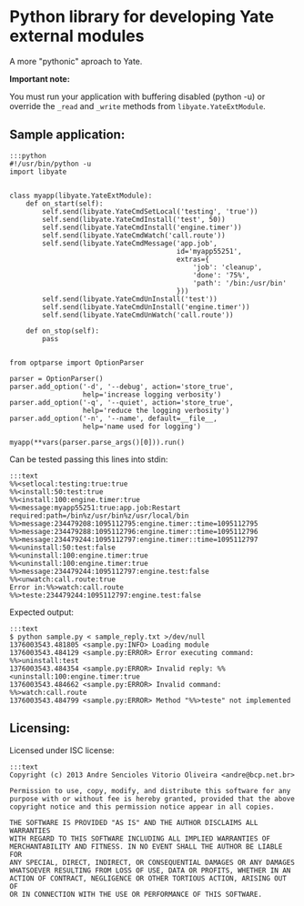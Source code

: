 # Python library for developing Yate external modules
A more "pythonic" aproach to Yate.

**Important note:**

You must run your application with buffering disabled (python -u) or override
the `_read` and `_write` methods from `libyate.YateExtModule`.

## Sample application:

    :::python
    #!/usr/bin/python -u
    import libyate


    class myapp(libyate.YateExtModule):
        def on_start(self):
            self.send(libyate.YateCmdSetLocal('testing', 'true'))
            self.send(libyate.YateCmdInstall('test', 50))
            self.send(libyate.YateCmdInstall('engine.timer'))
            self.send(libyate.YateCmdWatch('call.route'))
            self.send(libyate.YateCmdMessage('app.job',
                                             id='myapp55251',
                                             extras={
                                                 'job': 'cleanup',
                                                 'done': '75%',
                                                 'path': '/bin:/usr/bin'
                                             }))
            self.send(libyate.YateCmdUnInstall('test'))
            self.send(libyate.YateCmdUnInstall('engine.timer'))
            self.send(libyate.YateCmdUnWatch('call.route'))

        def on_stop(self):
            pass


    from optparse import OptionParser

    parser = OptionParser()
    parser.add_option('-d', '--debug', action='store_true',
                      help='increase logging verbosity')
    parser.add_option('-q', '--quiet', action='store_true',
                      help='reduce the logging verbosity')
    parser.add_option('-n', '--name', default=__file__,
                      help='name used for logging')

    myapp(**vars(parser.parse_args()[0])).run()

Can be tested passing this lines into stdin:

    :::text
    %%<setlocal:testing:true:true
    %%<install:50:test:true
    %%<install:100:engine.timer:true
    %%<message:myapp55251:true:app.job:Restart required:path=/bin%z/usr/bin%z/usr/local/bin
    %%>message:234479208:1095112795:engine.timer::time=1095112795
    %%>message:234479288:1095112796:engine.timer::time=1095112796
    %%>message:234479244:1095112797:engine.timer::time=1095112797
    %%<uninstall:50:test:false
    %%<uninstall:100:engine.timer:true
    %%<uninstall:100:engine.timer:true
    %%>message:234479244:1095112797:engine.test:false
    %%<unwatch:call.route:true
    Error in:%%>watch:call.route
    %%>teste:234479244:1095112797:engine.test:false

Expected output:

    :::text
    $ python sample.py < sample_reply.txt >/dev/null
    1376003543.481805 <sample.py:INFO> Loading module
    1376003543.484129 <sample.py:ERROR> Error executing command: %%>uninstall:test
    1376003543.484354 <sample.py:ERROR> Invalid reply: %%<uninstall:100:engine.timer:true
    1376003543.484662 <sample.py:ERROR> Invalid command: %%>watch:call.route
    1376003543.484799 <sample.py:ERROR> Method "%%>teste" not implemented


## Licensing:
Licensed under ISC license:

    :::text
    Copyright (c) 2013 Andre Sencioles Vitorio Oliveira <andre@bcp.net.br>

    Permission to use, copy, modify, and distribute this software for any
    purpose with or without fee is hereby granted, provided that the above
    copyright notice and this permission notice appear in all copies.

    THE SOFTWARE IS PROVIDED "AS IS" AND THE AUTHOR DISCLAIMS ALL WARRANTIES
    WITH REGARD TO THIS SOFTWARE INCLUDING ALL IMPLIED WARRANTIES OF
    MERCHANTABILITY AND FITNESS. IN NO EVENT SHALL THE AUTHOR BE LIABLE FOR
    ANY SPECIAL, DIRECT, INDIRECT, OR CONSEQUENTIAL DAMAGES OR ANY DAMAGES
    WHATSOEVER RESULTING FROM LOSS OF USE, DATA OR PROFITS, WHETHER IN AN
    ACTION OF CONTRACT, NEGLIGENCE OR OTHER TORTIOUS ACTION, ARISING OUT OF
    OR IN CONNECTION WITH THE USE OR PERFORMANCE OF THIS SOFTWARE.
